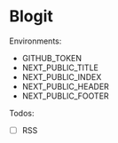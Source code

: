 # Blogit

Environments:

- GITHUB_TOKEN
- NEXT_PUBLIC_TITLE
- NEXT_PUBLIC_INDEX
- NEXT_PUBLIC_HEADER
- NEXT_PUBLIC_FOOTER

Todos:

- [ ] RSS
